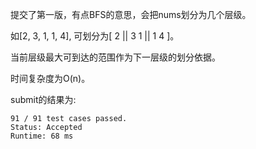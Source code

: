 提交了第一版，有点BFS的意思，会把nums划分为几个层级。

如[2, 3, 1, 1, 4], 可划分为[ 2 || 3 1 || 1 4 ]。

当前层级最大可到达的范围作为下一层级的划分依据。

时间复杂度为O(n)。

submit的结果为:
```
91 / 91 test cases passed.
Status: Accepted
Runtime: 68 ms
```
